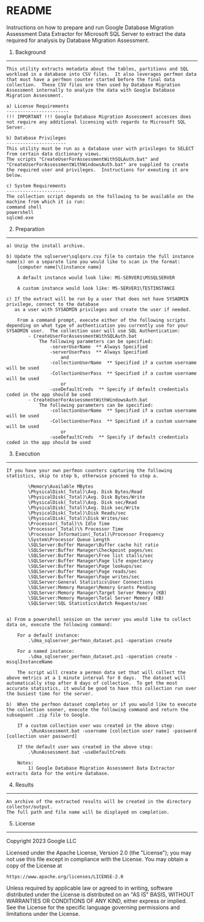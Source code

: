 README
======
Instructions on how to prepare and run Google Database Migration Assessment Data Extractor for Microsoft SQL Server to extract the data required
for analysis by Database Migration Assessment.

1. Background
-------------

    This utility extracts metadata about the tables, partitions and SQL workload in a database into CSV files.  It also leverages perfmon data that must have a perfmon counter started before the final data collection.  These CSV files are then used by Database Migration Assessment internally to analyze the data with Google Database Migration Assessment.

    a) License Requirements
    -----------------------
    !!! IMPORTANT !!! Google Database Migration Assessment accesses does not require any additional licensing with regards to Microsoft SQL Server.

    b) Database Privileges
    ----------------------
    This utility must be run as a database user with privileges to SELECT from certain data dictionary views.
    The scripts "CreateUserForAssessmentWithSQLAuth.bat" and "CreateUserForAssessmentWithWindowsAuth.bat" are supplied to create the required user and privileges.  Instructions for exeuting it are below.

    c) System Requirements
    ----------------------
    The collection script depends on the following to be available on the machine from which it is run:
    command shell
    powershell
    sqlcmd.exe

2. Preparation
--------------

    a) Unzip the install archive.

    b) Update the sqlserver\sqlqsrv.csv file to contain the full instance name(s) on a separate line you would like to scan in the format:
        [computer name]\[instance name]

        A default instance would look like: MS-SERVER1\MSSQLSERVER

        A custom instance would look like: MS-SERVER1\TESTINSTANCE
    
    c) If the extract will be run by a user that does not have SYSADMIN privilege, connect to the database 
       as a user with SYSADMIN privileges and create the user if needed.

        From a command prompt, execute either of the following scripts depending on what type of authentication you currently use for your SYSADMIN user.  The collection user will use SQL Authentication:
            - CreateUserForAssessmentWithSQLAuth.bat
                The following parameters can be specified:
                    -serverUserName  ** Always Specified
                    -serverUserPass  ** Always Specified
                        and
                    -collectionUserName  ** Specified if a custom username will be used
                    -CollectionUserPass  ** Specified if a custom username will be used
                        or
                    -useDefaultCreds  ** Specify if default credentials coded in the app should be used
            - CreateUserForAssessmentWithWindowsAuth.bat
                The following parameters can be specified:
                    -collectionUserName  ** Specified if a custom username will be used
                    -CollectionUserPass  ** Specified if a custom username will be used
                        or
                    -useDefaultCreds  ** Specify if default credentials coded in the app should be used

3. Execution
------------
    If you have your own perfmon counters capturing the following statistics, skip to step b, otherwise proceed to step a.

            \Memory\Available MBytes
            \PhysicalDisk(_Total)\Avg. Disk Bytes/Read
            \PhysicalDisk(_Total)\Avg. Disk Bytes/Write
            \PhysicalDisk(_Total)\Avg. Disk sec/Read
            \PhysicalDisk(_Total)\Avg. Disk sec/Write
            \PhysicalDisk(_Total)\Disk Reads/sec
            \PhysicalDisk(_Total)\Disk Writes/sec
            \Processor(_Total)\% Idle Time
            \Processor(_Total)\% Processor Time
            \Processor Information(_Total)\Processor Frequency
            \System\Processor Queue Length
            \SQLServer:Buffer Manager\Buffer cache hit ratio
            \SQLServer:Buffer Manager\Checkpoint pages/sec
            \SQLServer:Buffer Manager\Free list stalls/sec
            \SQLServer:Buffer Manager\Page life expectancy
            \SQLServer:Buffer Manager\Page lookups/sec
            \SQLServer:Buffer Manager\Page reads/sec
            \SQLServer:Buffer Manager\Page writes/sec
            \SQLServer:General Statistics\User Connections
            \SQLServer:Memory Manager\Memory Grants Pending
            \SQLServer:Memory Manager\Target Server Memory (KB)
            \SQLServer:Memory Manager\Total Server Memory (KB)
            \SQLServer:SQL Statistics\Batch Requests/sec


    a) From a powershell session on the server you would like to collect data on, execute the following command:
    
        For a default instance:
            .\dma_sqlserver_perfmon_dataset.ps1 -operation create

        For a named instance:
            .\dma_sqlserver_perfmon_dataset.ps1 -operation create -mssqlInstanceName

        The script will create a permon data set that will collect the above metrics at a 1 minute interval for 8 days.  The dataset will automatically stop after 8 days of collection.  To get the most accurate statistics, it would be good to have this collection run over the busiest time for the server.

    b)  When the perfmon dataset completes or if you would like to execute the collection sooner, execute the following command and return the      subsequent .zip file to Google.

        If a custom collection user was created in the above step:
            .\RunAssessment.bat -username [collection user name] -password [collection user password]

        If the default user was created in the above step:
            .\RunAssessment.bat -useDefaultCreds

        Notes:
            1) Google Database Migration Assessment Data Extractor extracts data for the entire database.

4. Results
----------

    An archive of the extracted results will be created in the directory collector/output. 
    The full path and file name will be displayed on completion.

5. License
------------
Copyright 2023 Google LLC

Licensed under the Apache License, Version 2.0 (the "License");
you may not use this file except in compliance with the License.
You may obtain a copy of the License at

    https://www.apache.org/licenses/LICENSE-2.0

Unless required by applicable law or agreed to in writing, software
distributed under the License is distributed on an "AS IS" BASIS,
WITHOUT WARRANTIES OR CONDITIONS OF ANY KIND, either express or implied.
See the License for the specific language governing permissions and
limitations under the License.